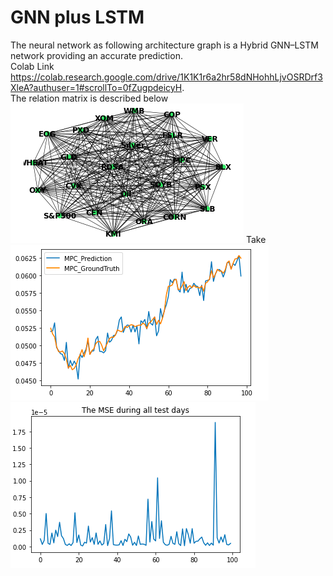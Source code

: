 # GNN plus LSTM
The neural network as following architecture graph is a Hybrid GNN–LSTM network providing an accurate prediction.  
Colab Link  
https://colab.research.google.com/drive/1K1K1r6a2hr58dNHohhLjvOSRDrf3XleA?authuser=1#scrollTo=0fZugpdeicyH.  
The relation matrix is described below  
![image](graph.png)
 Take 
![image](predvstruth.png)
![image](GNNplusLSTMperformance.png)
